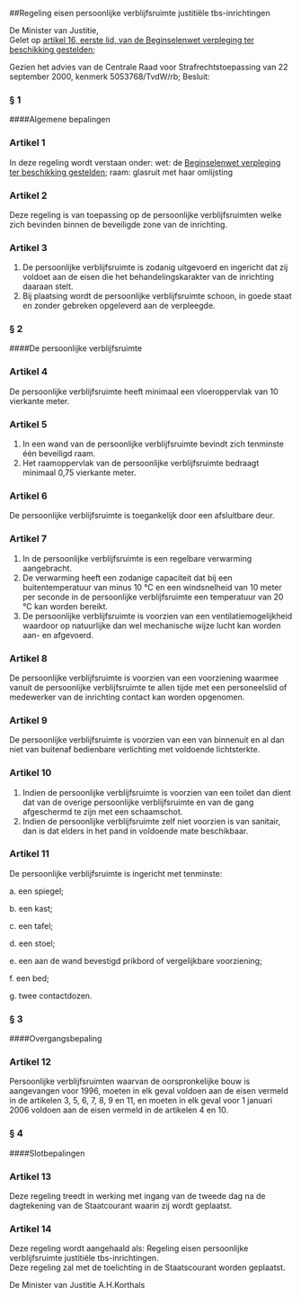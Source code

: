 <meta http-equiv='Content-Type' content='text/html; charset=utf-8' />

##Regeling eisen persoonlijke verblijfsruimte justitiële tbs-inrichtingen

De Minister van Justitie,  
Gelet op [artikel 16, eerste lid, van de Beginselenwet verpleging ter beschikking gestelden](../../../../../../../../wet/beginselenwet/verpleging/ter/beschikking/gestelden/BWBR0008765/README.md);

Gezien het advies van de Centrale Raad voor Strafrechtstoepassing van 22 september 2000, kenmerk 5053768/TvdW/rb;
Besluit:     
### §  1  

####Algemene bepalingen

### Artikel  1  

In deze regeling wordt verstaan onder:   wet:  de [Beginselenwet verpleging ter beschikking gestelden](../../../../../../../../wet/beginselenwet/verpleging/ter/beschikking/gestelden/BWBR0008765/README.md);      raam:  glasruit met haar omlijsting     

### Artikel  2  

Deze regeling is van toepassing op de persoonlijke verblijfsruimten welke zich bevinden binnen de beveiligde zone van de inrichting.  

### Artikel  3  

1.  De persoonlijke verblijfsruimte is zodanig uitgevoerd en ingericht dat zij voldoet aan de eisen die het behandelingskarakter van de inrichting daaraan stelt.   
2.  Bij plaatsing wordt de persoonlijke verblijfsruimte schoon, in goede staat en zonder gebreken opgeleverd aan de verpleegde.   

### §  2  

####De persoonlijke verblijfsruimte

### Artikel  4  

De persoonlijke verblijfsruimte heeft minimaal een vloeroppervlak van 10 vierkante meter.  

### Artikel  5  

1.  In een wand van de persoonlijke verblijfsruimte bevindt zich tenminste één beveiligd raam.   
2.  Het raamoppervlak van de persoonlijke verblijfsruimte bedraagt minimaal 0,75 vierkante meter.   

### Artikel  6  

De persoonlijke verblijfsruimte is toegankelijk door een afsluitbare deur.  

### Artikel  7  

1.  In de persoonlijke verblijfsruimte is een regelbare verwarming aangebracht.   
2.  De verwarming heeft een zodanige capaciteit dat bij een buitentemperatuur van minus 10 °C en een windsnelheid van 10 meter per seconde in de persoonlijke verblijfsruimte een temperatuur van 20 °C kan worden bereikt.   
3.  De persoonlijke verblijfsruimte is voorzien van een ventilatiemogelijkheid waardoor op natuurlijke dan wel mechanische wijze lucht kan worden aan- en afgevoerd.   

### Artikel  8  

De persoonlijke verblijfsruimte is voorzien van een voorziening waarmee vanuit de persoonlijke verblijfsruimte te allen tijde met een personeelslid of medewerker van de inrichting contact kan worden opgenomen.  

### Artikel  9  

De persoonlijke verblijfsruimte is voorzien van een van binnenuit en al dan niet van buitenaf bedienbare verlichting met voldoende lichtsterkte.  

### Artikel  10  

1.  Indien de persoonlijke verblijfsruimte is voorzien van een toilet dan dient dat van de overige persoonlijke verblijfsruimte en van de gang afgeschermd te zijn met een schaamschot.   
2.  Indien de persoonlijke verblijfsruimte zelf niet voorzien is van sanitair, dan is dat elders in het pand in voldoende mate beschikbaar.   

### Artikel  11  

De persoonlijke verblijfsruimte is ingericht met tenminste: 

a. een spiegel;  

b. een kast;  

c. een tafel;  

d. een stoel;  

e. een aan de wand bevestigd prikbord of vergelijkbare voorziening;  

f. een bed;  

g. twee contactdozen.    

### §  3  

####Overgangsbepaling

### Artikel  12  

Persoonlijke verblijfsruimten waarvan de oorspronkelijke bouw is aangevangen voor 1996, moeten in elk geval voldoen aan de eisen vermeld in de artikelen 3, 5, 6, 7, 8, 9 en 11, en moeten in elk geval voor 1 januari 2006 voldoen aan de eisen vermeld in de artikelen 4 en 10.  

### §  4  

####Slotbepalingen

### Artikel  13  

Deze regeling treedt in werking met ingang van de tweede dag na de dagtekening van de Staatcourant waarin zij wordt geplaatst.  

### Artikel  14  

Deze regeling wordt aangehaald als: Regeling eisen persoonlijke verblijfsruimte justitiële tbs-inrichtingen.  
Deze regeling zal met de toelichting in de Staatscourant worden geplaatst.   

De 
Minister van Justitie
A.H.Korthals    
